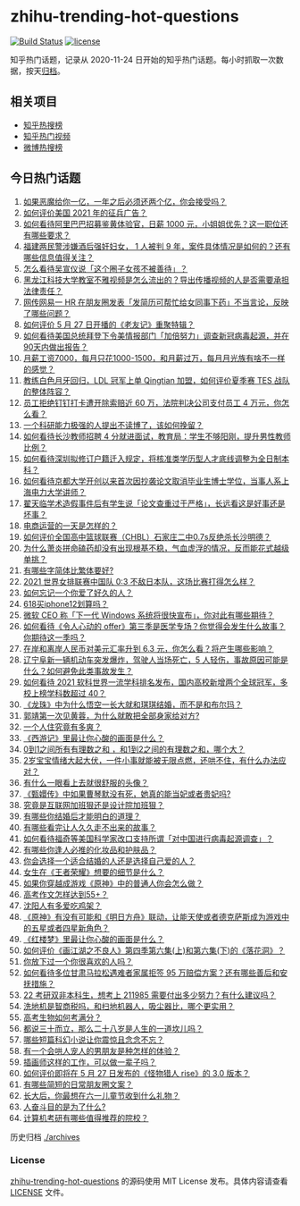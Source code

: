 # zhihu-trending-hot-questions

[![Build Status](https://github.com/justjavac/zhihu-trending-hot-questions/workflows/ci/badge.svg?branch=master)](https://github.com/justjavac/zhihu-trending-hot-questions/actions)
[![license](https://img.shields.io/github/license/justjavac/zhihu-trending-hot-questions)](https://github.com/justjavac/zhihu-trending-hot-questions/blob/master/LICENSE)

知乎热门话题，记录从 2020-11-24 日开始的知乎热门话题。每小时抓取一次数据，按天[归档](./archives)。

## 相关项目

- [知乎热搜榜](https://github.com/justjavac/zhihu-trending-top-search)
- [知乎热门视频](https://github.com/justjavac/zhihu-trending-hot-video)
- [微博热搜榜](https://github.com/justjavac/weibo-trending-hot-search)

## 今日热门话题

<!-- BEGIN -->
<!-- 最后更新时间 Fri May 28 2021 04:15:41 GMT+0800 (China Standard Time) -->

1. [如果恶魔给你一亿，一年之后必须还两个亿，你会接受吗？](https://www.zhihu.com/question/392418796)
2. [如何评价美国 2021 年的征兵广告？](https://www.zhihu.com/question/461629217)
3. [如何看待阿里巴巴招募鉴黄体验官，日薪 1000
   元，小姐姐优先？这一职位还有哪些要求？](https://www.zhihu.com/question/461654968)
4. [福建两民警涉嫌酒后强奸妇女， 1 人被判 9
   年，案件具体情况是如何的？还有哪些信息值得关注？](https://www.zhihu.com/question/461643644)
5. [怎么看待吴宣仪说「这个圈子女孩不被善待」？](https://www.zhihu.com/question/461702905)
6. [黑龙江科技大学教室不雅视频是怎么流出的？导出传播视频的人是否需要承担法律责任？](https://www.zhihu.com/question/461646094)
7. [网传网易一 HR
   在朋友圈发表「发简历可帮忙给女同事下药」不当言论，反映了哪些问题？](https://www.zhihu.com/question/461710464)
8. [如何评价 5 月 27 日开播的《老友记》重聚特辑？](https://www.zhihu.com/question/461638513)
9. [如何看待美国总统拜登下令美情报部门「加倍努力」调查新冠病毒起源，并在90天内做出报告？](https://www.zhihu.com/question/461618517)
10. [月薪工资7000，每月只花1000-1500，和月薪过万，每月月光族有啥不一样的感觉？](https://www.zhihu.com/question/392697045)
11. [教练白色月牙回归，LDL 冠军上单 Qingtian 加盟，如何评价夏季赛 TES
    战队的整体阵容？](https://www.zhihu.com/question/461563164)
12. [员工拒绝钉钉打卡遭开除索赔近 60 万，法院判决公司支付员工 4
    万元，你怎么看？](https://www.zhihu.com/question/461485904)
13. [一个科研能力极强的人提出不读博了，该如何挽留？](https://www.zhihu.com/question/461395135)
14. [如何看待长沙教师招聘 4
    分就进面试，教育局：学生不够阳刚，提升男性教师比例？](https://www.zhihu.com/question/461547536)
15. [如何看待深圳拟修订户籍迁入规定，将核准类学历型人才底线调整为全日制本科？](https://www.zhihu.com/question/461483001)
16. [如何看待京都大学开创以来首次因抄袭论文取消毕业生博士学位，当事人系上海电力大学讲师？](https://www.zhihu.com/question/461424721)
17. [翟天临学术造假事件后有学生说「论文查重过于严格」，长远看这是好事还是坏事？](https://www.zhihu.com/question/461305806)
18. [电商运营的一天是怎样的？](https://www.zhihu.com/question/26504506)
19. [如何评价全国高中篮球联赛（CHBL）石家庄二中0.7s反绝杀长沙明德？](https://www.zhihu.com/question/460456997)
20. [为什么萧炎拼命磕药却没有出现根基不稳，气血虚浮的情况，反而能花式越级单挑？](https://www.zhihu.com/question/461264979)
21. [有哪些字简体比繁体要好?](https://www.zhihu.com/question/459988186)
22. [2021 世界女排联赛中国队 0:3
    不敌日本队，这场比赛打得怎么样？](https://www.zhihu.com/question/461567305)
23. [如何忘记一个你爱了好久的人？](https://www.zhihu.com/question/455348581)
24. [618买iphone12划算吗？](https://www.zhihu.com/question/458591246)
25. [微软 CEO 称「下一代 Windows
    系统将很快宣布」，你对此有哪些期待？](https://www.zhihu.com/question/461439249)
26. [如何看待《令人心动的
    offer》第三季是医学专场？你觉得会发生什么故事？你期待这一季吗？](https://www.zhihu.com/question/460513460)
27. [在岸和离岸人民币对美元汇率升到 6.3
    元，你怎么看？将产生哪些影响？](https://www.zhihu.com/question/461501137)
28. [辽宁阜新一辆机动车突发爆炸，驾驶人当场死亡，5
    人轻伤，事故原因可能是什么？如何避免此类事故发生？](https://www.zhihu.com/question/461279720)
29. [如何看待 2021 软科世界一流学科排名发布，国内高校新增两个全球冠军，多校上榜学科数超过
    40？](https://www.zhihu.com/question/461491304)
30. [《龙珠》中为什么悟空一长大就和琪琪结婚，而不是和布尔玛？](https://www.zhihu.com/question/295712652)
31. [郭靖第一次见黄蓉，为什么就敢把全部身家给对方?](https://www.zhihu.com/question/423933346)
32. [一个人住究竟有多爽？](https://www.zhihu.com/question/459287794)
33. [《西游记》里最让你心酸的画面是什么？](https://www.zhihu.com/question/459544693)
34. [0到1之间所有有理数之和 ，和1到2之间的有理数之和，哪个大？](https://www.zhihu.com/question/454607643)
35. [2岁宝宝情绪大起大伏，一件小事就能被无限点燃，还哄不住，有什么办法应对？](https://www.zhihu.com/question/458309260)
36. [有什么一眼看上去就很舒服的头像？](https://www.zhihu.com/question/377658010)
37. [《甄嬛传》中如果曹琴默没有死，她真的能当妃或者贵妃吗?](https://www.zhihu.com/question/460988846)
38. [究竟是互联网加班狠还是设计院加班狠？](https://www.zhihu.com/question/461283075)
39. [有哪些你结婚后才能明白的道理？](https://www.zhihu.com/question/454665844)
40. [有哪些看完让人久久走不出来的故事？](https://www.zhihu.com/question/432644392)
41. [如何看待福奇等美国科学家改口支持所谓「对中国进行病毒起源调查」？](https://www.zhihu.com/question/461340656)
42. [有哪些你逢人必推的化妆品和护肤品？](https://www.zhihu.com/question/456607214)
43. [你会选择一个适合结婚的人还是选择自己爱的人？](https://www.zhihu.com/question/458714510)
44. [女生在《王者荣耀》想要的细节是什么？](https://www.zhihu.com/question/457200823)
45. [如果你穿越成游戏《原神》中的普通人你会怎么做？](https://www.zhihu.com/question/461164848)
46. [高考作文怎样达到55+？](https://www.zhihu.com/question/312917647)
47. [沈阳人有多爱吃鸡架？](https://www.zhihu.com/question/57705226)
48. [《原神》有没有可能和《明日方舟》联动，让能天使或者德克萨斯成为游戏中的五星或者四星新角色？](https://www.zhihu.com/question/461119055)
49. [《红楼梦》里最让你心酸的画面是什么？](https://www.zhihu.com/question/458515278)
50. [如何评价《画江湖之不良人》第四季第六集(上)和第六集(下)的《落花洞》？](https://www.zhihu.com/question/460592898)
51. [你放下过一个你很喜欢的人吗？](https://www.zhihu.com/question/459610318)
52. [如何看待多位甘肃马拉松遇难者家属拒签 95
    万赔偿方案？还有哪些善后和安抚措施？](https://www.zhihu.com/question/461465423)
53. [22 考研双非本科生，想考上 211985
    需要付出多少努力？有什么建议吗？](https://www.zhihu.com/question/461472395)
54. [洗地机是智商税吗，和扫地机器人，吸尘器比，哪个更实用？](https://www.zhihu.com/question/418512921)
55. [高考生物如何考满分？](https://www.zhihu.com/question/288737846)
56. [都说三十而立，那么二十八岁是人生的一道坎儿吗？](https://www.zhihu.com/question/459368115)
57. [哪些短篇科幻小说让你震惊且念念不忘？](https://www.zhihu.com/question/41047159)
58. [有一个会哄人宠人的男朋友是种怎样的体验？](https://www.zhihu.com/question/35799218)
59. [插画师这样的工作，可以做一辈子吗？](https://www.zhihu.com/question/51179983)
60. [如何评价即将在 5 月 27 日发布的《怪物猎人 rise》的 3.0
    版本？](https://www.zhihu.com/question/461583640)
61. [有哪些简短的日常朋友圈文案？](https://www.zhihu.com/question/458919267)
62. [长大后，你最想在六一儿童节收到什么礼物？](https://www.zhihu.com/question/460261568)
63. [人奋斗目的是为了什么?](https://www.zhihu.com/question/459060034)
64. [计算机考研有哪些值得推荐的院校？](https://www.zhihu.com/question/41164706)

<!-- END -->

历史归档 [./archives](./archives)

### License

[zhihu-trending-hot-questions](https://github.com/justjavac/zhihu-trending-hot-questions)
的源码使用 MIT License 发布。具体内容请查看 [LICENSE](./LICENSE) 文件。
